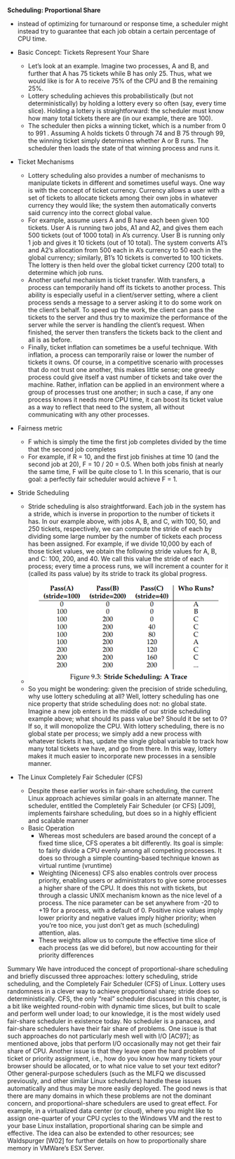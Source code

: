 **Scheduling: Proportional Share**

- instead of optimizing for turnaround or response time, a scheduler might instead
  try to guarantee that each job obtain a certain percentage of CPU time.
- Basic Concept: Tickets Represent Your Share

  - Let’s look at an example. Imagine two processes, A and B, and further
    that A has 75 tickets while B has only 25. Thus, what we would like is for
    A to receive 75% of the CPU and B the remaining 25%.
  - Lottery scheduling achieves this probabilistically (but not deterministically) by holding a lottery every so often (say, every time slice). Holding
    a lottery is straightforward: the scheduler must know how many total
    tickets there are (in our example, there are 100).
  - The scheduler then picks a winning ticket, which is a number from 0 to 991
    . Assuming A holds tickets 0 through 74 and B 75 through 99, the winning ticket simply determines whether A or B runs.
    The scheduler then loads the state of that winning process and runs it.
- Ticket Mechanisms

  - Lottery scheduling also provides a number of mechanisms to manipulate tickets in different and sometimes useful ways. One way is with
    the concept of ticket currency. Currency allows a user with a set of tickets to allocate tickets among their own jobs in whatever currency they
    would like; the system then automatically converts said currency into the
    correct global value.
  - For example, assume users A and B have each been given 100 tickets.
    User A is running two jobs, A1 and A2, and gives them each 500 tickets
    (out of 1000 total) in A’s currency. User B is running only 1 job and gives
    it 10 tickets (out of 10 total). The system converts A1’s and A2’s allocation
    from 500 each in A’s currency to 50 each in the global currency; similarly,
    B1’s 10 tickets is converted to 100 tickets. The lottery is then held over the
    global ticket currency (200 total) to determine which job runs.
  - Another useful mechanism is ticket transfer. With transfers, a process
    can temporarily hand off its tickets to another process. This ability is
    especially useful in a client/server setting, where a client process sends
    a message to a server asking it to do some work on the client’s behalf.
    To speed up the work, the client can pass the tickets to the server and
    thus try to maximize the performance of the server while the server is
    handling the client’s request. When finished, the server then transfers the
    tickets back to the client and all is as before.
  - Finally, ticket inflation can sometimes be a useful technique. With
    inflation, a process can temporarily raise or lower the number of tickets
    it owns. Of course, in a competitive scenario with processes that do not
    trust one another, this makes little sense; one greedy process could give
    itself a vast number of tickets and take over the machine. Rather, inflation
    can be applied in an environment where a group of processes trust one
    another; in such a case, if any one process knows it needs more CPU time,
    it can boost its ticket value as a way to reflect that need to the system, all
    without communicating with any other processes.


- Fairness metric
  - F which is simply the time the first job completes divided
    by the time that the second job completes
  - For example, if R = 10, and the first job finishes at time 10 (and the second job at 20),
    F = 10 / 20 = 0.5. When both jobs finish at nearly the same time, F will be quite close to 1.
    In this scenario, that is our goal: a perfectly fair scheduler would achieve F = 1.


- Stride Scheduling
  - Stride scheduling is also straightforward. Each job in the system has
    a stride, which is inverse in proportion to the number of tickets it has. In
    our example above, with jobs A, B, and C, with 100, 50, and 250 tickets,
    respectively, we can compute the stride of each by dividing some large
    number by the number of tickets each process has been assigned. For
    example, if we divide 10,000 by each of those ticket values, we obtain
    the following stride values for A, B, and C: 100, 200, and 40. We call
    this value the stride of each process; every time a process runs, we will
    increment a counter for it (called its pass value) by its stride to track its
    global progress.
  - ![1739561495734](image/README/1739561495734.png)
  - So you might be wondering: given the precision of stride scheduling,
    why use lottery scheduling at all? Well, lottery scheduling has one nice
    property that stride scheduling does not: no global state. Imagine a new
    job enters in the middle of our stride scheduling example above; what
    should its pass value be? Should it be set to 0? If so, it will monopolize
    the CPU. With lottery scheduling, there is no global state per process;
    we simply add a new process with whatever tickets it has, update the
    single global variable to track how many total tickets we have, and go
    from there. In this way, lottery makes it much easier to incorporate new
    processes in a sensible manner.


- The Linux Completely Fair Scheduler (CFS)
  - Despite these earlier works in fair-share scheduling, the current Linux
    approach achieves similar goals in an alternate manner. The scheduler,
    entitled the Completely Fair Scheduler (or CFS) [J09], implements fairshare scheduling, but does so in a highly efficient and scalable manner
  - Basic Operation
    - Whereas most schedulers are based around the concept of a fixed time
      slice, CFS operates a bit differently. Its goal is simple: to fairly divide a
      CPU evenly among all competing processes. It does so through a simple
      counting-based technique known as virtual runtime (vruntime)
    - Weighting (Niceness)
      CFS also enables controls over process priority, enabling users or administrators to give some processes a higher share of the CPU. It does this
      not with tickets, but through a classic UNIX mechanism known as the
      nice level of a process. The nice parameter can be set anywhere from -20
      to +19 for a process, with a default of 0. Positive nice values imply lower
      priority and negative values imply higher priority; when you’re too nice,
      you just don’t get as much (scheduling) attention, alas.
    - These weights allow us to compute the effective time slice of each process (as we did before), but now accounting for their priority differences


Summary
We have introduced the concept of proportional-share scheduling and
briefly discussed three approaches: lottery scheduling, stride scheduling,
and the Completely Fair Scheduler (CFS) of Linux. Lottery uses randomness in a clever way to achieve proportional share; stride does so deterministically. CFS, the only “real” scheduler discussed in this chapter, is a
bit like weighted round-robin with dynamic time slices, but built to scale
and perform well under load; to our knowledge, it is the most widely
used fair-share scheduler in existence today.
No scheduler is a panacea, and fair-share schedulers have their fair
share of problems. One issue is that such approaches do not particularly
mesh well with I/O [AC97]; as mentioned above, jobs that perform I/O
occasionally may not get their fair share of CPU. Another issue is that
they leave open the hard problem of ticket or priority assignment, i.e.,
how do you know how many tickets your browser should be allocated, or
to what nice value to set your text editor? Other general-purpose schedulers (such as the MLFQ we discussed previously, and other similar Linux
schedulers) handle these issues automatically and thus may be more easily deployed.
The good news is that there are many domains in which these problems are not the dominant concern, and proportional-share schedulers
are used to great effect. For example, in a virtualized data center (or
cloud), where you might like to assign one-quarter of your CPU cycles
to the Windows VM and the rest to your base Linux installation, proportional sharing can be simple and effective. The idea can also be extended
to other resources; see Waldspurger [W02] for further details on how to
proportionally share memory in VMWare’s ESX Server.
